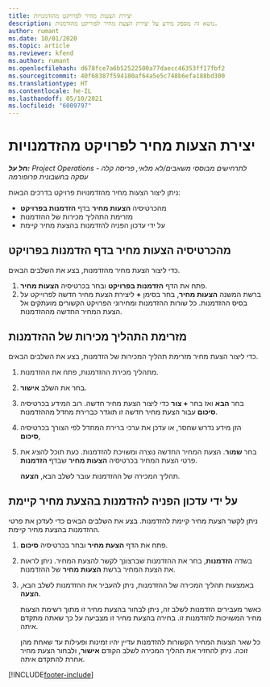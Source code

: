 ```yaml
---
title: יצירת הצעות מחיר לפרויקט מהזדמנויות
description: נושא זה מספק מידע על יצירת הצעת מחיר לפוריקט מהזדמנות.
author: rumant
ms.date: 10/01/2020
ms.topic: article
ms.reviewer: kfend
ms.author: rumant
ms.openlocfilehash: d678fce7a6b52522500a77daecc46353ff17fbf2
ms.sourcegitcommit: 40f68387f594180af64a5e5c748b6efa188bd300
ms.translationtype: HT
ms.contentlocale: he-IL
ms.lasthandoff: 05/10/2021
ms.locfileid: "6009797"
---
```

# <a name="create-project-quotes-from-opportunities"></a>יצירת הצעות מחיר לפרויקט מהזדמנויות

_**חל על:** Project Operations לתרחישים מבוססי משאבים/לא מלאי, פריסה קלה - עסקה בחשבונית פרופורמה_

ניתן ליצור הצעות מחיר מהזדמנויות פרויקט בדרכים הבאות:

- מהכרטיסיה **הצעות מחיר** בדף **הזדמנות בפרויקט**
- מזרימת התהליך מכירות של ההזדמנות
- על ידי עדכון הפניה להזדמנות בהצעת מחיר קיימת

## <a name="from-the-quotes-tab-of-the-project-opportunity-page"></a>מהכרטיסיה הצעות מחיר בדף הזדמנות בפרויקט

כדי ליצור הצעת מחיר מהזדמנות, בצע את השלבים הבאים.

1. פתח את הדף **הזדמנות בפרויקט** ובחר בכרטיסיה **הצעות מחיר**. 
2. ברשת המשנה **הצעות מחיר**, בחר בסימן **+** ליצירת הצעת מחיר חדשה לפרוייקט על בסיס ההזדמנות. כל שורות ההזדמנות ומחירוני הפרויקט הקשורים מועתקים אל הצעת המחיר החדשה מההזדמנות.

## <a name="from-the-opportunity-sales-process-flow"></a>מזרימת התהליך מכירות של ההזדמנות

כדי ליצור הצעת מחיר מזרימת תהליך המכירות של הזדמנות, בצע את השלבים הבאים.

1. מתהליך מכירת ההזדמנות, פתח את ההזדמנות.
2. בחר את השלב **אישור**. 
3. בחר **הבא** ואז בחר **+ צור** כדי ליצור הצעת מחיר חדשה. רוב המידע בכרטיסיה **סיכום** עבור הצעת מחיר חדשה זו תוגדר כברירת מחדל מההזדמנות. 
4. הזן מידע נדרש שחסר, או עדכן את ערכי ברירת המחדל לפי הצורך בכרטיסיה **סיכום**,
5. בחר **שמור**. הצעת המחיר החדשה נוצרה ומשויכת להזדמנות. כעת תוכל להציג את פרטי הצעת המחיר בכרטיסיה **הצעות מחיר** שבדף **הזדמנות**. 

   תהליך המכירה של ההזדמנות עובר לשלב הבא, **הצעה**.


## <a name="by-updating-the-opportunity-reference-on-an-existing-quote"></a>על ידי עדכון הפניה להזדמנות בהצעת מחיר קיימת

ניתן לקשר הצעת מחיר קיימת להזדמנות. בצע את השלבים הבאים כדי לעדכן את פרטי ההזדמנות בהצעת מחיר קיימת.

1. פתח את הדף **הצעת מחיר** ובחר בכרטיסיה **סיכום**.
2. בשדה **הזדמנות**, בחר את ההזדמנות שברצונך לקשר להצעת המחיר. ניתן לראות את הצעת המחיר ברשת **הצעות מחיר** של ההזדמנות. 
3. באמצעות תהליך המכירה של ההזדמנות, ניתן להעביר את ההזדמנות לשלב הבא, **הצעה**. 

   כאשר מעבירים הזדמנות לשלב זה, ניתן לבחור בהצעת מחיר זו מתוך רשימת הצעות מחיר המשויכות להזדמנות זו. בחירה בהצעת מחיר זו מצביעה על כך שאתה מתקדם איתה.

   כל שאר הצעות המחיר הקשורות להזדמנות עדיין יהיו זמינות ופעילות עד שאחת מהן זוכה. ניתן להחזיר את תהליך המכירה לשלב הקודם **אישור**, ולבחור הצעת מחיר אחרת להתקדם איתה.


[!INCLUDE[footer-include](../includes/footer-banner.md)]